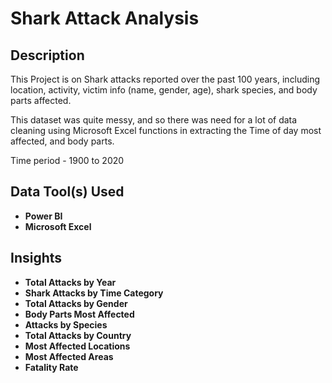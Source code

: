 <h1>Shark Attack Analysis</h1>

<h2>Description</h2>
This Project is on Shark attacks reported over the past 100 years, including location, activity, victim info (name, gender, age), shark species, and body parts affected.

This dataset was quite messy, and so there was need for a lot of data cleaning using Microsoft Excel functions in extracting the Time of day most affected, and body parts.

Time period - 1900 to 2020<br />

<h2>Data Tool(s) Used</h2>

- <b>Power BI</b> 
- <b>Microsoft Excel</b> 

<h2>Insights</h2>

- <b>Total Attacks by Year</b> 
- <b>Shark Attacks by Time Category</b> 
- <b>Total Attacks by Gender</b> 
- <b>Body Parts Most Affected</b> 
- <b>Attacks by Species</b> 
- <b>Total Attacks by Country</b> 
- <b>Most Affected Locations</b> 
- <b>Most Affected Areas</b> 
- <b>Fatality Rate</b> 
